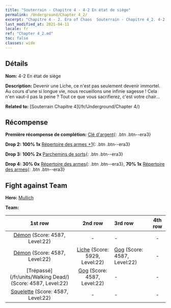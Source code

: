 ```yaml
---
title: "Souterrain - Chapitre 4 - 4-2 En état de siège"
permalink: /Underground/Chapter 4_2/
excerpt: "Chapitre 4 - 2. Era of Chaos  Souterrain - Chapitre 4_2. 4-2 En état de siège"
last_modified_at: 2021-04-11
locale: fr
ref: "Chapter 4_2.md"
toc: false
classes: wide
---
```


## Détails

 **Nom:** 4-2 En état de siège

 **Description:** Devenir une Liche, ce n'est pas seulement devenir immortel. Au cours d'une si longue vie, nous recueillons une infinie sagesse ! Cela n'en vaut-il pas la peine ? Tout ce que vous sacrifierez, c'est votre chair...

 **Related to:** [Souterrain Chapitre 4](/fr/Underground/Chapter 4/)

## Récompense

 **Première récompense de complétion:** [Clé d'argent](/fr/Items/con_693/){: .btn .btn--era3}

 **Drop 2:** **100% 1x** [Répertoire des armes +1](/fr/Items/mat_25/){: .btn .btn--era3}

 **Drop 3:** **100% 2x** [Parchemins de sorts](/fr/Items/con_694/){: .btn .btn--era3}

 **Drop 4:** **30% 0x** [Répertoire des armes](/fr/Items/mat_18/){: .btn .btn--era3}, **70% 1x** [Répertoire des armes](/fr/Items/mat_18/){: .btn .btn--era3}


## Fight against Team
 **Hero:** [Mullich](/fr/heroes/Mullich/)

 **Team:**


  | 1st row | 2nd row | 3rd row | 4th row |
  |:----:|:----:|:----|:----:|
  | [Démon](/fr/units/Demon/) (Score: 4587, Level:22)  | - | - | - |
  | [Démon](/fr/units/Demon/) (Score: 4587, Level:22)  | [Liche](/fr/units/Lich/) (Score: 5929, Level:22)  | [Gog](/fr/units/Gog/) (Score: 4587, Level:22)  | - |
  | [Trépassé](/fr/units/Walking Dead/) (Score: 4587, Level:22)  | [Gog](/fr/units/Gog/) (Score: 4587, Level:22)  | - | - |
  | [Squelette](/fr/units/Skeleton/) (Score: 4587, Level:22)  | - | - | - |


